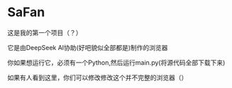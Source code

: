 # SaFan

这是我的第一个项目（？）

它是由DeepSeek AI协助(好吧貌似全部都是)制作的浏览器

你如果想运行它，必须有一个Python,然后运行main.py(将源代码全部下载下来)

如果有人看到这里，你们可以修改修改这个并不完整的浏览器（）
